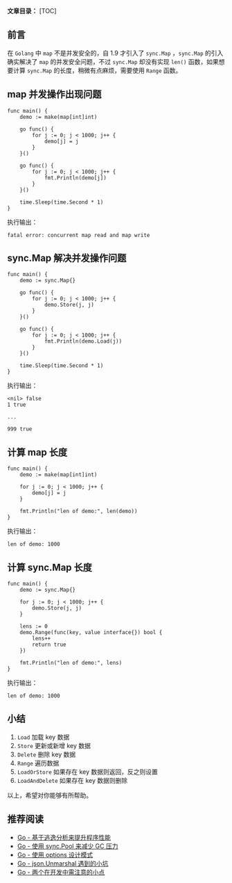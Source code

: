 **文章目录：**
[TOC]

## 前言

在 `Golang` 中 `map` 不是并发安全的，自 1.9 才引入了 `sync.Map` ，`sync.Map` 的引入确实解决了 `map` 的并发安全问题，不过 `sync.Map` 却没有实现 `len()` 函数，如果想要计算 `sync.Map` 的长度，稍微有点麻烦，需要使用 `Range` 函数。

## map 并发操作出现问题

```
func main() {
	demo := make(map[int]int)

	go func() {
		for j := 0; j < 1000; j++ {
			demo[j] = j
		}
	}()

	go func() {
		for j := 0; j < 1000; j++ {
			fmt.Println(demo[j])
		}
	}()

	time.Sleep(time.Second * 1)
}
```

执行输出：

```
fatal error: concurrent map read and map write
```

## sync.Map 解决并发操作问题

```
func main() {
	demo := sync.Map{}

	go func() {
		for j := 0; j < 1000; j++ {
			demo.Store(j, j)
		}
	}()

	go func() {
		for j := 0; j < 1000; j++ {
			fmt.Println(demo.Load(j))
		}
	}()

	time.Sleep(time.Second * 1)
}
```

执行输出：

```
<nil> false
1 true

...

999 true
```

## 计算 map 长度

```
func main() {
	demo := make(map[int]int)

	for j := 0; j < 1000; j++ {
		demo[j] = j
	}

	fmt.Println("len of demo:", len(demo))
}
```

执行输出：

```
len of demo: 1000
```

## 计算 sync.Map 长度

```
func main() {
	demo := sync.Map{}
	
	for j := 0; j < 1000; j++ {
		demo.Store(j, j)
	}

	lens := 0
	demo.Range(func(key, value interface{}) bool {
		lens++
		return true
	})

	fmt.Println("len of demo:", lens)
}
```

执行输出：

```
len of demo: 1000
```

## 小结

1. `Load` 加载 key 数据
2. `Store` 更新或新增 key 数据
3. `Delete` 删除 key 数据
4. `Range` 遍历数据
5. `LoadOrStore` 如果存在 key 数据则返回，反之则设置
6. `LoadAndDelete` 如果存在 key 数据则删除

以上，希望对你能够有所帮助。

## 推荐阅读

- [Go - 基于逃逸分析来提升程序性能](https://mp.weixin.qq.com/s/gAz87qPA8sBJMeq6MZbqwg)
- [Go - 使用 sync.Pool 来减少 GC 压力](https://mp.weixin.qq.com/s/0NVp59uI8h9WTp68wtb7XQ)
- [Go - 使用 options 设计模式](https://mp.weixin.qq.com/s/jvSbZ0_g_EFqaR2TmjjO8w)
- [Go - json.Unmarshal 遇到的小坑](https://mp.weixin.qq.com/s/ykZCZb9IAXJaKAx_cO7YjA)
- [Go - 两个在开发中需注意的小点](https://mp.weixin.qq.com/s/-QCG61vh6NVJUWz6tOY7Gw)
